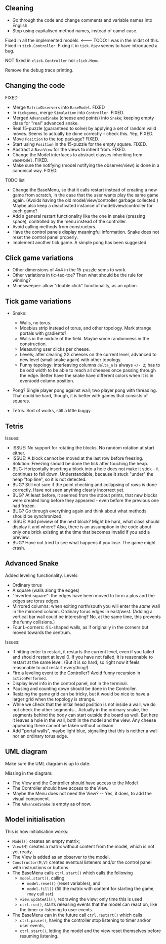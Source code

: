 Cleaning
--------
* Go through the code and change comments and variable names into English. 
* Stop using capitalised method names, instead of camel case. 

Fixed in all the implemented models.  <--- TODO: I was in the midst of this.
Fixed in `tick.Controller`. Fixing it in `tick.View` seems to have introduced a bug.

NOT fixed in `click.Controller` nor `click.Menu`.

Remove the debug trace printing.

Changing the code
----------------

FIXED

* Merge `MatrixObservers` into `BaseModel`. FIXED
* In `tickgames`, merge `Simulation` into `Controller`. FIXED.
* Merged `AdvancedSnake` (cheese and points) into `Snake`; keeping empty class for "real" advanced snake.
* Real 15-puzzle (guaranteed to solve) by applying a set of random valid moves. Seems to actually be done correctly - check this. Yep, FIXED.
* Move `Position` to the top package? FIXED.
* Start using `Position` in the 15-puzzle for the empty square. FIXED.
* Abstract a `BaseView` for the views to inherit from. FIXED.
* Change the Model interfaces to abstract classes inheriting from `BaseModel`. FIXED.
* Make sure the notifying (model notifying the observer/view) is done in a canonical way. FIXED.

TODO list

* Change the BaseMenu, so that it calls restart instead of creating a new game from scratch, in the case that the user wants play the same game again. (Avoids having the old model/view/controller garbage collected.) Maybe also keep a deactivated instance of model/view/controller for each game?
* Add a general restart functionality like the one in snake (pressing space), controlled by the menu instead of the controller.
* Avoid calling methods from constructors.
* Have the control panels display meaningful information. Snake does not reset the control panel properly. 
* Implement another tick game. A simple pong has been suggested.

Click game variations
---------------------
* Other dimensions of 4x4 in the 15-puzzle sems to work.
* Other variations in tic-tac-toe? Then what should be the rule for winning?
* Minesweeper: allow "double click" functionality, as an option.

Tick game variations
-------------------
* Snake:

    * Walls, no torus.
    * Moebius strip instead of torus, and other topology. Mark strange portals with gradients?
    * Walls in the middle of the field. Maybe some randomness in the construction.
    * Measuring user clicks per cheese.
    * Levels; after clearing XX cheeses on the current level, advanced to new level (small snake again) with other topology.
    * Funny topology: interleaving columns `delta_n` is always `+/- 2`; has to be odd width to be able to reach all cheeses once passing through the edge. Better have the snake have different colors when it is in even/odd column position.

* Pong? Single player pong against wall; two player pong with threading. That could be hard, though, it is better with games that consists of squares.
* Tetris. Sort of works, still a little buggy. 

Tetris
-------
Issues:

* ISSUE: No support for rotating the blocks. No random rotation at start either.
* ISSUE: A block cannot be moved at the last row before freezing. Solution: Freezing should be done the tick after touching the heap.
* BUG: Horizontally inserting a block into a hole does not make it stick - it continues to fall down. Understandable, because it stuck "under" the heap "top line", so it is not detected.
* BUG? Still not sure if the point checking and collapsing of rows is done correctly. Have not seen anything clearly incorrect yet.
* BUG? At least before, it seemed from the stdout prints, that new blocks were created long before they appeared - even before the previous one had frozen.
* BUG? Go through everything again and think about what methods should be synchronized.
* ISSUE: Add preview of the next block? Might be hard, what class should display it and where? Also, there is an assumption in the code about only one brick existing at the time that becomes invalid if you add a preview.
* BUG? Have not tried to see what happens if you lose. The game might crash.

Advanced Snake
--------------
Added leveling functionality. Levels:

* Ordinary torus
* A square (walls along the edges)
* "Inverted square": the edges have been moved to form a plus and the edges are torus edges.
* Mirrored columns: when exiting north/south you will enter the *same* wall in the mirrored column. Ordinary torus edges in east/west. (Adding a vertical bar wall could be interesting? No, at the same time, this prevents the funny collisions.)
* Four L-corners: 4 L-shaped walls, as if originally in the corners but moved towards the centrum.

Issues:

* If hitting enter to restart, it restarts the current level, even if you failed and should restart at level 0. If you have not failed, it is reasonable to restart at the same level. (But it is so hard, so right now it feels reasonable to not restart everything!)
* Fire a leveling event to the Controller? Avoid funny recursion in `actionPerformed`.
* Display level info in the control panel, not in the terminal.
* Pausing and counting down should be done in the Controller.
* Resizing the game grid can be tricky, but it would be nice to have a larger grid when the topology is strange.
* While we check that the initial head position is not inside a wall, we do not check the other segments... Actually in the ordinary snake, the segments behind the body can start outside the board as well. But here it leaves a hole in the wall, both in the model and the view. Any cheese appearing there cannot be taken without collision.
* Add "portal walls", maybe light blue, signalling that this is neither a wall nor an ordinary torus edge.

UML diagram
------------
Make sure the UML diagram is up to date.

Missing in the diagram:

* The View and the Controller should have access to the Model
* The Controller should have access to the View.
* Maybe the Menu does not need the View? -- Yes, it does, to add the visual component.
* The `AdvancedSnake` is empty as of now.

Model initialisation
---------------------
This is how initialisation works:

* `Model()` creates an empty matrix;
* `View(M)` creates a matrix without content from the model, which is not yet ready.
* The View is added as an observer to the model.
* `Constructor(M,V)` creates eventual listeners and/or the control panel with instructions or buttons.
* The BaseMenu calls `ctrl.start()` which calls the following
    * `model.start()`, calling 
        * `model.reset()` (reset variables), and 
        * `model.fill()` (fill the matrix with content for starting the game, may call `set`)
    * `view.updateAll()`, redrawing the view; only time this is used
    * `ctrl.run()`, starts releasing events that the model can react on, like the timer or listening to user events.
* The BaseMenu can in the future call `ctrl.restart()` which calls
    * `ctrl.pause()`, having the controller stop listening to timer and/or user events,
    * `ctrl.start()`, letting the model and the view reset themselves before resuming listening.
